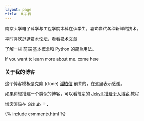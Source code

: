 ```yaml
---
layout: page
title: 关于我 
---
```


南京大学电子科学与工程学院本科在读学生，喜欢尝试各种新鲜的技术。
<p>
平时喜欢逛逛技术论坛，看看技术文章
<p>
了解一些 前端 基本概念和 Python 的简单用法。

<p>
If you want to learn more about me, come <a href='../moreaboutme/index.html'>here</a>
<p>

<h3> 关于我的博客 </h3>  
<p>

这个博客模板是克隆 (clone) <a target="_blank" href="http://baixin.io/"> 潘柏信</a> 前辈的，在这里表示感谢。

<p>

如果你想搭建一个类似的博客，可以看前辈的
<a href="http://baixin.io/2016/10/jekyll_tutorials1/"> Jekyll 搭建个人博客 </a>
教程

<p> 

博客源码在 <a target="_blank" href='https://github.com/leopardpan/leopardpan.github.io/'>Github</a> 上，

<p> 

<p> 

<p> 


{% include comments.html %}

